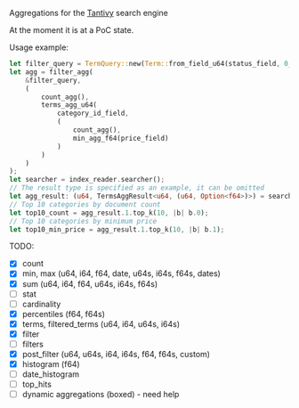 Aggregations for the [Tantivy](https://github.com/tantivy-search/tantivy) search engine

At the moment it is at a PoC state.

Usage example:

```rust
let filter_query = TermQuery::new(Term::from_field_u64(status_field, 0_u64));
let agg = filter_agg(
    &filter_query, 
    (
        count_agg(),
        terms_agg_u64(
            category_id_field,
            (
                count_agg(),
                min_agg_f64(price_field)
            )
        )
    )
);
let searcher = index_reader.searcher();
// The result type is specified as an example, it can be omitted
let agg_result: (u64, TermsAggResult<u64, (u64, Option<f64>)>) = searcher.agg_search(&AllQuery, &agg);
// Top 10 categories by document count
let top10_count = agg_result.1.top_k(10, |b| b.0);
// Top 10 categories by minimum price
let top10_min_price = agg_result.1.top_k(10, |b| b.1); 
```

TODO:
- [x] count
- [x] min, max (u64, i64, f64, date, u64s, i64s, f64s, dates)
- [x] sum (u64, i64, f64, u64s, i64s, f64s)
- [ ] stat
- [ ] cardinality
- [x] percentiles (f64, f64s)
- [x] terms, filtered_terms (u64, i64, u64s, i64s)
- [x] filter
- [ ] filters
- [x] post_filter (u64, u64s, i64, i64s, f64, f64s, custom)
- [x] histogram (f64)
- [ ] date_histogram
- [ ] top_hits
- [ ] dynamic aggregations (boxed) - need help
